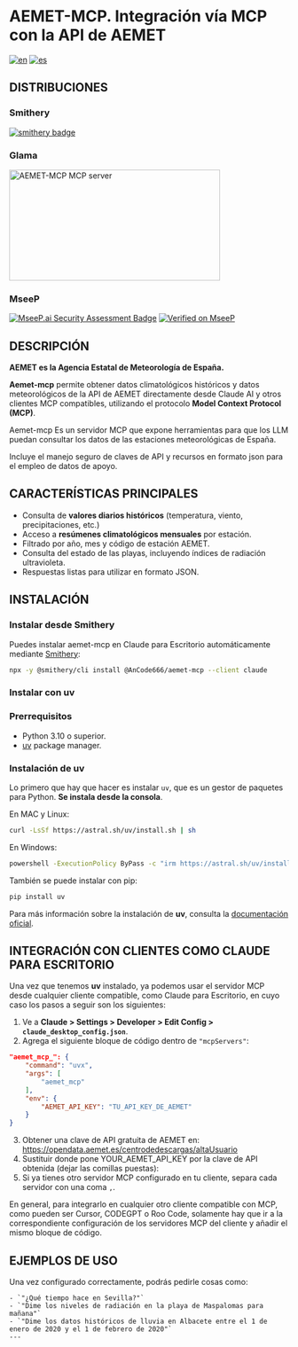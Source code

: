 # AEMET-MCP. Integración vía MCP con la API de AEMET

[![en](https://img.shields.io/badge/lang-en-red.svg)](README.md)
[![es](https://img.shields.io/badge/lang-es-yellow.svg)](README_es.md)

## DISTRIBUCIONES

### Smithery

[![smithery badge](https://smithery.ai/badge/@AnCode666/aemet-mcp)](https://smithery.ai/server/@AnCode666/aemet-mcp)

### Glama

<a href="https://glama.ai/mcp/servers/@AnCode666/aemet-mcp">
  <img width="380" height="200" src="https://glama.ai/mcp/servers/@AnCode666/aemet-mcp/badge" alt="AEMET-MCP MCP server" />
</a>

### MseeP

[![MseeP.ai Security Assessment Badge](https://mseep.net/pr/ancode666-aemet-mcp-badge.png)](https://mseep.ai/app/ancode666-aemet-mcp)
[![Verified on MseeP](https://mseep.ai/badge.svg)](https://mseep.ai/app/f1e68928-2b8e-4bdd-8a3f-9dd2a7f122b5)

## DESCRIPCIÓN

**AEMET es la Agencia Estatal de Meteorología de España.**

**Aemet-mcp** permite obtener datos climatológicos históricos y datos meteorológicos de la API de AEMET directamente desde Claude AI y otros clientes MCP compatibles, utilizando el protocolo **Model Context Protocol (MCP)**.

Aemet-mcp Es un servidor MCP que expone herramientas para que los LLM puedan consultar los datos de las estaciones meteorológicas de España.

Incluye el manejo seguro de claves de API y recursos en formato json para el empleo de datos de apoyo.

## CARACTERÍSTICAS PRINCIPALES

- Consulta de **valores diarios históricos** (temperatura, viento, precipitaciones, etc.)
- Acceso a **resúmenes climatológicos mensuales** por estación.
- Filtrado por año, mes y código de estación AEMET.
- Consulta del estado de las playas, incluyendo índices de radiación ultravioleta.
- Respuestas listas para utilizar en formato JSON.

## INSTALACIÓN

### Instalar desde Smithery

Puedes instalar aemet-mcp en Claude para Escritorio automáticamente mediante [Smithery](https://smithery.ai/server/@AnCode666/aemet-mcp):

```bash
npx -y @smithery/cli install @AnCode666/aemet-mcp --client claude
```

### Instalar con uv

### Prerrequisitos

- Python 3.10 o superior.
- [uv](https://docs.astral.sh/uv/getting-started/installation/) package manager.

### Instalación de uv

Lo primero que hay que hacer es instalar `uv`, que es un gestor de paquetes para Python.
**Se instala desde la consola**.

En MAC y Linux:

```bash
curl -LsSf https://astral.sh/uv/install.sh | sh
```

En Windows:

```bash
powershell -ExecutionPolicy ByPass -c "irm https://astral.sh/uv/install.ps1 | iex"
```

También se puede instalar con pip:

```bash
pip install uv
```

Para más información sobre la instalación de **uv**, consulta la [documentación oficial](https://docs.astral.sh/uv/getting-started/installation/).

## INTEGRACIÓN CON CLIENTES COMO CLAUDE PARA ESCRITORIO

Una vez que tenemos **uv** instalado, ya podemos usar el servidor MCP desde cualquier cliente compatible, como Claude para Escritorio, en cuyo caso los pasos a seguir son los siguientes:

1. Ve a **Claude > Settings > Developer > Edit Config > `claude_desktop_config.json`**.
2. Agrega el siguiente bloque de código dentro de `"mcpServers"`:

```json
"aemet_mcp_": {
    "command": "uvx",
    "args": [
        "aemet_mcp"
    ],
    "env": {
        "AEMET_API_KEY": "TU_API_KEY_DE_AEMET"
    }
}
```

3. Obtener una clave de API gratuita de AEMET en: <https://opendata.aemet.es/centrodedescargas/altaUsuario>
4. Sustituir donde pone YOUR_AEMET_API_KEY por la clave de API obtenida (dejar las comillas puestas):
5. Si ya tienes otro servidor MCP configurado en tu cliente, separa cada servidor con una coma `,`.

En general, para integrarlo en cualquier otro cliente compatible con MCP, como pueden ser Cursor, CODEGPT o Roo Code, solamente hay que ir a la correspondiente configuración de los servidores MCP del cliente y añadir el mismo bloque de código.

## EJEMPLOS DE USO

Una vez configurado correctamente, podrás pedirle cosas como:

```
- `"¿Qué tiempo hace en Sevilla?"`
- `"Dime los niveles de radiación en la playa de Maspalomas para mañana"`
- `"Dime los datos históricos de lluvia en Albacete entre el 1 de enero de 2020 y el 1 de febrero de 2020"`
---
